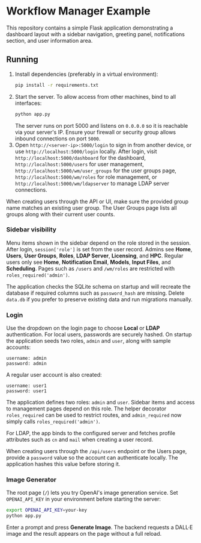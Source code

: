 # Workflow Manager Example

This repository contains a simple Flask application demonstrating a dashboard layout with a sidebar navigation, greeting panel, notifications section, and user information area.

## Running

1. Install dependencies (preferably in a virtual environment):
   ```bash
   pip install -r requirements.txt
   ```
2. Start the server. To allow access from other machines, bind to all interfaces:
   ```bash
   python app.py
   ```
   The server runs on port 5000 and listens on `0.0.0.0` so it is reachable via your server's IP.
   Ensure your firewall or security group allows inbound connections on port `5000`.
3. Open `http://<server-ip>:5000/login` to sign in from another device, or use `http://localhost:5000/login` locally.
After login, visit `http://localhost:5000/dashboard` for the dashboard,
   `http://localhost:5000/users` for user management,
   `http://localhost:5000/wm/user_groups` for the user groups page,
   `http://localhost:5000/wm/roles` for role management, or
   `http://localhost:5000/wm/ldapserver` to manage LDAP server connections.

When creating users through the API or UI, make sure the provided group name
matches an existing user group. The User Groups page lists all groups along with
their current user counts.

### Sidebar visibility

Menu items shown in the sidebar depend on the role stored in the session. After
login, `session['role']` is set from the user record. Admins see **Home**,
**Users**, **User Groups**, **Roles**, **LDAP Server**, **Licensing**, and
**HPC**. Regular users only see **Home**, **Notification Email**, **Models**,
**Input Files**, and **Scheduling**. Pages such as `/users` and `/wm/roles` are
restricted with `roles_required('admin')`.

The application checks the SQLite schema on startup and will recreate the
database if required columns such as `password_hash` are missing. Delete
`data.db` if you prefer to preserve existing data and run migrations manually.

### Login

Use the dropdown on the login page to choose **Local** or **LDAP** authentication.
For local users, passwords are securely hashed. On startup the application seeds two roles, `admin` and `user`, along with sample accounts:

```
username: admin
password: admin
```
A regular user account is also created:

```
username: user1
password: user1
```

The application defines two roles: `admin` and `user`. Sidebar items and access
to management pages depend on this role. The helper decorator `roles_required`
can be used to restrict routes, and `admin_required` now simply calls
`roles_required('admin')`.

For LDAP, the app binds to the configured server and fetches profile attributes such as
`cn` and `mail` when creating a user record.

When creating users through the `/api/users` endpoint or the Users page,
provide a `password` value so the account can authenticate locally. The
application hashes this value before storing it.

### Image Generator

The root page (`/`) lets you try OpenAI's image generation service. Set
`OPENAI_API_KEY` in your environment before starting the server:

```bash
export OPENAI_API_KEY=your-key
python app.py
```

Enter a prompt and press **Generate Image**. The backend requests a DALL·E
image and the result appears on the page without a full reload.
